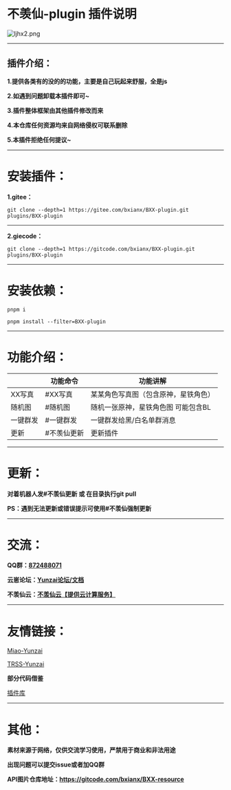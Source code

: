 # 不羡仙-plugin 插件说明

![ljhx2.png](https://raw.gitcode.com/user-images/assets/5424764/be7eaf0c-76b9-40dc-9e5f-dc47ebfadb8b/ljhx2.png 'ljhx2.png')
****
## 插件介绍：
**1.提供各类有的没的的功能，主要是自己玩起来舒服，全是js**

**2.如遇到问题卸载本插件即可~**

**3.插件整体框架由其他插件修改而来**

**4.本仓库任何资源均来自网络侵权可联系删除**

**5.本插件拒绝任何提议~**
****

# 安装插件：
**1.gitee：**

`git clone --depth=1 https://gitee.com/bxianx/BXX-plugin.git plugins/BXX-plugin`

****

**2.giecode：**

`git clone --depth=1 https://gitcode.com/bxianx/BXX-plugin.git plugins/BXX-plugin`
****
# 安装依赖：
`pnpm i`

`pnpm install --filter=BXX-plugin`
****
# 功能介绍：
| | 功能命令|功能讲解  |
|--|--|--|
|XX写真 |#XX写真 | 某某角色写真图（包含原神，星铁角色） |
|随机图|#随机图 |随机一张原神，星铁角色图 可能包含BL|
|一键群发|#一键群发 |一键群发给黑/白名单群消息|
|更新|#不羡仙更新|更新插件|


****

# 更新：
**对着机器人发#不羡仙更新 或 在目录执行git pull**

**PS：遇到无法更新或错误提示可使用#不羡仙强制更新**

****
# 交流：
**QQ群：[872488071](https://qm.qq.com/q/SA5dEJf6MM)**

**云崽论坛：[Yunzai论坛/文档](https://yunz.cc)**

**不羡仙云：[不羡仙云【提供云计算服务】](https://cloud.bxxov.cn)**


****

# 友情链接：
[Miao-Yunzai](https://gitee.com/yoimiya-kokomi/Miao-Yunzai)

[TRSS-Yunzai](https://gitee.com/TimeRainStarSky/Yunzai)

**部分代码借鉴**

[插件库](https://gitee.com/yhArcadia/Yunzai-Bot-plugins-index)

****
# 其他：

**素材来源于网络，仅供交流学习使用，严禁用于商业和非法用途**

**出现问题可以提交issue或者加QQ群**

**API图片仓库地址：https://gitcode.com/bxianx/BXX-resource**